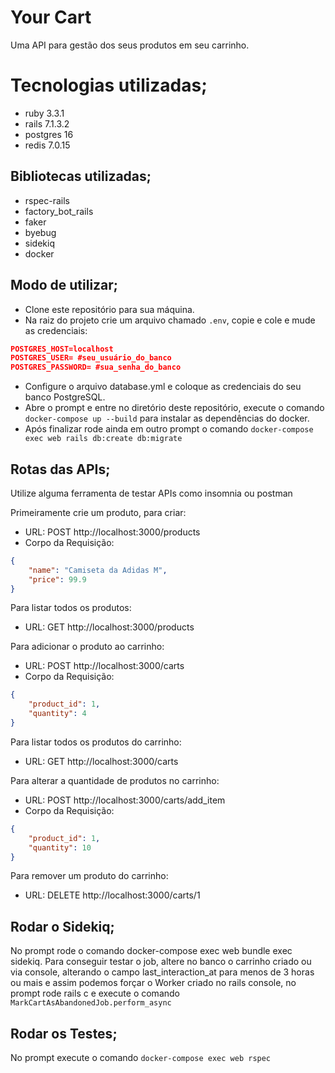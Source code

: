 <h1>Your Cart</h1>

Uma API para gestão dos seus produtos em seu carrinho.

<h1>Tecnologias utilizadas;</h1>

- ruby 3.3.1
- rails 7.1.3.2
- postgres 16
- redis 7.0.15


<h2>Bibliotecas utilizadas;</h2>

- rspec-rails
- factory_bot_rails
- faker
- byebug
- sidekiq
- docker

<h2>Modo de utilizar;</h2>

- Clone este repositório para sua máquina.
- Na raiz do projeto crie um arquivo chamado `.env`, copie e cole e mude as credenciais:
```json
POSTGRES_HOST=localhost
POSTGRES_USER= #seu_usuário_do_banco
POSTGRES_PASSWORD= #sua_senha_do_banco
```
- Configure o arquivo database.yml e coloque as credenciais do seu banco PostgreSQL.
- Abre o prompt e entre no diretório deste repositório, execute o comando `docker-compose up --build` para instalar as dependências do docker.
- Após finalizar rode ainda em outro prompt o comando `docker-compose exec web rails db:create db:migrate`

<h2>Rotas das APIs;</h2>

Utilize alguma ferramenta de testar APIs como insomnia ou postman

Primeiramente crie um produto, para criar:
- URL: POST http://localhost:3000/products
- Corpo da Requisição:
```json
{
	"name": "Camiseta da Adidas M",
	"price": 99.9
}
```

Para listar todos os produtos:
- URL: GET http://localhost:3000/products

Para adicionar o produto ao carrinho:
- URL: POST http://localhost:3000/carts
- Corpo da Requisição:
```json
{
	"product_id": 1,
	"quantity": 4 
}
```

Para listar todos os produtos do carrinho:
- URL: GET http://localhost:3000/carts

Para alterar a quantidade de produtos no carrinho:
- URL: POST http://localhost:3000/carts/add_item
- Corpo da Requisição:
```json
{
	"product_id": 1,
	"quantity": 10
}
```

Para remover um produto do carrinho:
- URL: DELETE http://localhost:3000/carts/1

<h2>Rodar o Sidekiq;</h2>

No prompt rode o comando docker-compose exec web bundle exec sidekiq.
Para conseguir testar o job, altere no banco o carrinho criado ou via console, alterando o campo last_interaction_at para menos de 3 horas ou mais e assim podemos forçar o Worker criado no rails console, no prompt rode rails c e execute o comando `MarkCartAsAbandonedJob.perform_async`

<h2>Rodar os Testes;</h2>

No prompt execute o comando `docker-compose exec web rspec`
